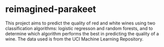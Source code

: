 # reimagined-parakeet
This project aims to predict the quality of red and white wines using two classification algorithms: logistic regresson and random forests, and to determine which algorithm performs the best in predicting the quality of a wine. The data used is from the UCI Machine Learning Repository. 
